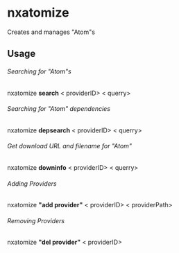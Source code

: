 # nxatomize
Creates and manages "Atom"s

## Usage

###### Searching for "Atom"s
nxatomize **search** < providerID> < querry>


###### Searching for "Atom" dependencies
nxatomize **depsearch** < providerID> < querry>


###### Get download URL and filename for "Atom"
nxatomize **downinfo** < providerID> < querry>


###### Adding Providers
nxatomize **"add provider"** < providerID> < providerPath>


###### Removing Providers
nxatomize **"del provider"** < providerID>
